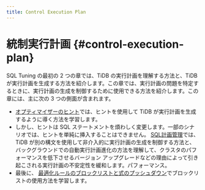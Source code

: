 ```yaml
---
title: Control Execution Plan
---
```


# 統制実行計画 {#control-execution-plan}

SQL Tuning の最初の 2 つの章では、TiDB の実行計画を理解する方法と、TiDB が実行計画を生成する方法を紹介します。この章では、実行計画の問題を特定するときに、実行計画の生成を制御するために使用できる方法を紹介します。この章には、主に次の 3 つの側面が含まれます。

-   [オプティマイザーのヒント](/optimizer-hints.md)では、ヒントを使用して TiDB が実行計画を生成するように導く方法を学習します。
-   しかし、ヒントは SQL ステートメントを煩わしく変更します。一部のシナリオでは、ヒントを単純に挿入することはできません。 [SQL計画管理](/sql-plan-management.md)では、TiDB が別の構文を使用して非介入的に実行計画の生成を制御する方法と、バックグラウンドでの自動実行計画進化の方法を理解して、クラスタのパフォーマンスを低下させるバージョン アップグレードなどの理由によって引き起こされる実行計画の不安定性を緩和します。パフォーマンス。
-   最後に、 [最適化ルールのブロックリストと式のプッシュダウン](/blocklist-control-plan.md)でブロックリストの使用方法を学習します。
